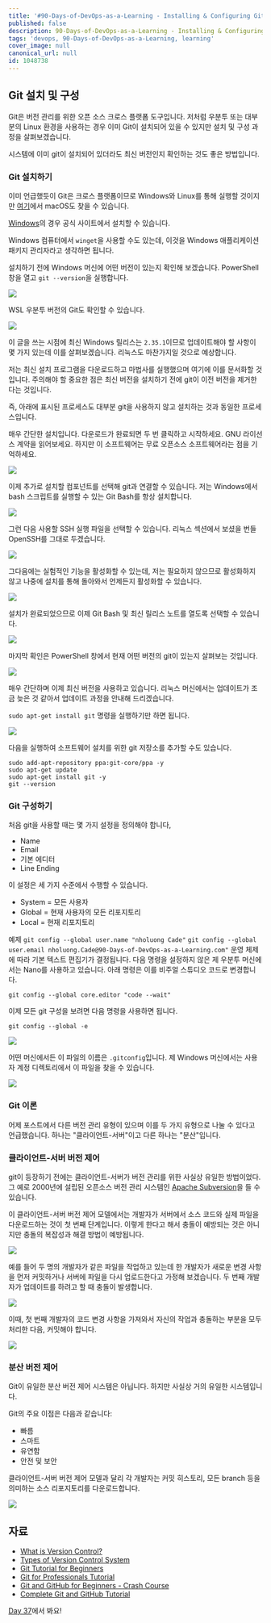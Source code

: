 ```yaml
---
title: '#90-Days-of-DevOps-as-a-Learning - Installing & Configuring Git - Day 36'
published: false
description: 90-Days-of-DevOps-as-a-Learning - Installing & Configuring Git
tags: 'devops, 90-Days-of-DevOps-as-a-Learning, learning'
cover_image: null
canonical_url: null
id: 1048738
---
```


## Git 설치 및 구성

Git은 버전 관리를 위한 오픈 소스 크로스 플랫폼 도구입니다. 저처럼 우분투 또는 대부분의 Linux 환경을 사용하는 경우 이미 Git이 설치되어 있을 수 있지만 설치 및 구성 과정을 살펴보겠습니다.

시스템에 이미 git이 설치되어 있더라도 최신 버전인지 확인하는 것도 좋은 방법입니다.

### Git 설치하기

이미 언급했듯이 Git은 크로스 플랫폼이므로 Windows와 Linux를 통해 실행할 것이지만 [여기](https://git-scm.com/book/en/v2/Getting-Started-Installing-Git)에서 macOS도 찾을 수 있습니다.

[Windows](https://git-scm.com/download/win)의 경우 공식 사이트에서 설치할 수 있습니다.

Windows 컴퓨터에서 `winget`을 사용할 수도 있는데, 이것을 Windows 애플리케이션 패키지 관리자라고 생각하면 됩니다.

설치하기 전에 Windows 머신에 어떤 버전이 있는지 확인해 보겠습니다. PowerShell 창을 열고 `git --version`을 실행합니다.

![](/2022/Days/Images/Day36_Git1.png)

WSL 우분투 버전의 Git도 확인할 수 있습니다.

![](/2022/Days/Images/Day36_Git2.png)

이 글을 쓰는 시점에 최신 Windows 릴리스는 `2.35.1`이므로 업데이트해야 할 사항이 몇 가지 있는데 이를 살펴보겠습니다. 리눅스도 마찬가지일 것으로 예상합니다.

저는 최신 설치 프로그램을 다운로드하고 마법사를 실행했으며 여기에 이를 문서화할 것입니다. 주의해야 할 중요한 점은 최신 버전을 설치하기 전에 git이 이전 버전을 제거한다는 것입니다.

즉, 아래에 표시된 프로세스도 대부분 git을 사용하지 않고 설치하는 것과 동일한 프로세스입니다.

매우 간단한 설치입니다. 다운로드가 완료되면 두 번 클릭하고 시작하세요. GNU 라이선스 계약을 읽어보세요. 하지만 이 소프트웨어는 무료 오픈소스 소프트웨어라는 점을 기억하세요.

![](/2022/Days/Images/Day36_Git3.png)

이제 추가로 설치할 컴포넌트를 선택해 git과 연결할 수 있습니다. 저는 Windows에서 bash 스크립트를 실행할 수 있는 Git Bash를 항상 설치합니다.

![](/2022/Days/Images/Day36_Git4.png)

그런 다음 사용할 SSH 실행 파일을 선택할 수 있습니다. 리눅스 섹션에서 보셨을 번들 OpenSSH를 그대로 두겠습니다.

![](/2022/Days/Images/Day36_Git5.png)

그다음에는 실험적인 기능을 활성화할 수 있는데, 저는 필요하지 않으므로 활성화하지 않고 나중에 설치를 통해 돌아와서 언제든지 활성화할 수 있습니다.

![](/2022/Days/Images/Day36_Git6.png)

설치가 완료되었으므로 이제 Git Bash 및 최신 릴리스 노트를 열도록 선택할 수 있습니다.

![](/2022/Days/Images/Day36_Git7.png)

마지막 확인은 PowerShell 창에서 현재 어떤 버전의 git이 있는지 살펴보는 것입니다.

![](/2022/Days/Images/Day36_Git8.png)

매우 간단하며 이제 최신 버전을 사용하고 있습니다. 리눅스 머신에서는 업데이트가 조금 늦은 것 같아서 업데이트 과정을 안내해 드리겠습니다.

`sudo apt-get install git` 명령을 실행하기만 하면 됩니다.

![](/2022/Days/Images/Day36_Git9.png)

다음을 실행하여 소프트웨어 설치를 위한 git 저장소를 추가할 수도 있습니다.

```
sudo add-apt-repository ppa:git-core/ppa -y
sudo apt-get update
sudo apt-get install git -y
git --version
```

### Git 구성하기

처음 git을 사용할 때는 몇 가지 설정을 정의해야 합니다,

- Name
- Email
- 기본 에디터
- Line Ending

이 설정은 세 가지 수준에서 수행할 수 있습니다.

- System = 모든 사용자
- Global = 현재 사용자의 모든 리포지토리
- Local = 현재 리포지토리

예제
`git config --global user.name "nholuong Cade"`
`git config --global user.email nholuong.Cade@90-Days-of-DevOps-as-a-Learning.com"`
운영 체제에 따라 기본 텍스트 편집기가 결정됩니다. 다음 명령을 설정하지 않은 제 우분투 머신에서는 Nano를 사용하고 있습니다. 아래 명령은 이를 비주얼 스튜디오 코드로 변경합니다.

`git config --global core.editor "code --wait"`

이제 모든 git 구성을 보려면 다음 명령을 사용하면 됩니다.

`git config --global -e`

![](/2022/Days/Images/Day36_Git10.png)

어떤 머신에서든 이 파일의 이름은 `.gitconfig`입니다. 제 Windows 머신에서는 사용자 계정 디렉토리에서 이 파일을 찾을 수 있습니다.

![](/2022/Days/Images/Day36_Git11.png)

### Git 이론

어제 포스트에서 다른 버전 관리 유형이 있으며 이를 두 가지 유형으로 나눌 수 있다고 언급했습니다. 하나는 "클라이언트-서버"이고 다른 하나는 "분산"입니다.

### 클라이언트-서버 버전 제어

git이 등장하기 전에는 클라이언트-서버가 버전 관리를 위한 사실상 유일한 방법이었다. 그 예로 2000년에 설립된 오픈소스 버전 관리 시스템인 [Apache Subversion](https://subversion.apache.org/)을 들 수 있습니다.

이 클라이언트-서버 버전 제어 모델에서는 개발자가 서버에서 소스 코드와 실제 파일을 다운로드하는 것이 첫 번째 단계입니다. 이렇게 한다고 해서 충돌이 예방되는 것은 아니지만 충돌의 복잡성과 해결 방법이 예방됩니다.

![](/2022/Days/Images/Day36_Git12.png)

예를 들어 두 명의 개발자가 같은 파일을 작업하고 있는데 한 개발자가 새로운 변경 사항을 먼저 커밋하거나 서버에 파일을 다시 업로드한다고 가정해 보겠습니다. 두 번째 개발자가 업데이트를 하려고 할 때 충돌이 발생합니다.

![](/2022/Days/Images/Day36_Git13.png)

이때, 첫 번째 개발자의 코드 변경 사항을 가져와서 자신의 작업과 충돌하는 부분을 모두 처리한 다음, 커밋해야 합니다.

![](/2022/Days/Images/Day36_Git15.png)

### 분산 버전 제어

Git이 유일한 분산 버전 제어 시스템은 아닙니다. 하지만 사실상 거의 유일한 시스템입니다.

Git의 주요 이점은 다음과 같습니다:

- 빠름
- 스마트
- 유연함
- 안전 및 보안

클라이언트-서버 버전 제어 모델과 달리 각 개발자는 커밋 히스토리, 모든 branch 등을 의미하는 소스 리포지토리를 다운로드합니다.

![](/2022/Days/Images/Day36_Git16.png)

## 자료

- [What is Version Control?](https://www.youtube.com/watch?v=Yc8sCSeMhi4)
- [Types of Version Control System](https://www.youtube.com/watch?v=kr62e_n6QuQ)
- [Git Tutorial for Beginners](https://www.youtube.com/watch?v=8JJ101D3knE&t=52s)
- [Git for Professionals Tutorial](https://www.youtube.com/watch?v=Uszj_k0DGsg)
- [Git and GitHub for Beginners - Crash Course](https://www.youtube.com/watch?v=RGOj5yH7evk&t=8s)
- [Complete Git and GitHub Tutorial](https://www.youtube.com/watch?v=apGV9Kg7ics)

[Day 37](day37.md)에서 봐요!
